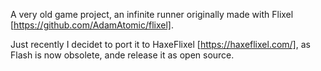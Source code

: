 A very old game project, an infinite runner originally made with Flixel [https://github.com/AdamAtomic/flixel].

Just recently I decidet to port it to HaxeFlixel [https://haxeflixel.com/], as Flash is now obsolete, ande release it as open source.
